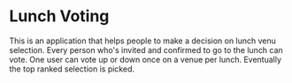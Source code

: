 Lunch Voting
============

This is an application that helps people to make a decision on lunch venu selection. Every person who's invited and confirmed to go to the lunch can vote. One user can vote up or down once on a venue per lunch. Eventually the top ranked selection is picked. 